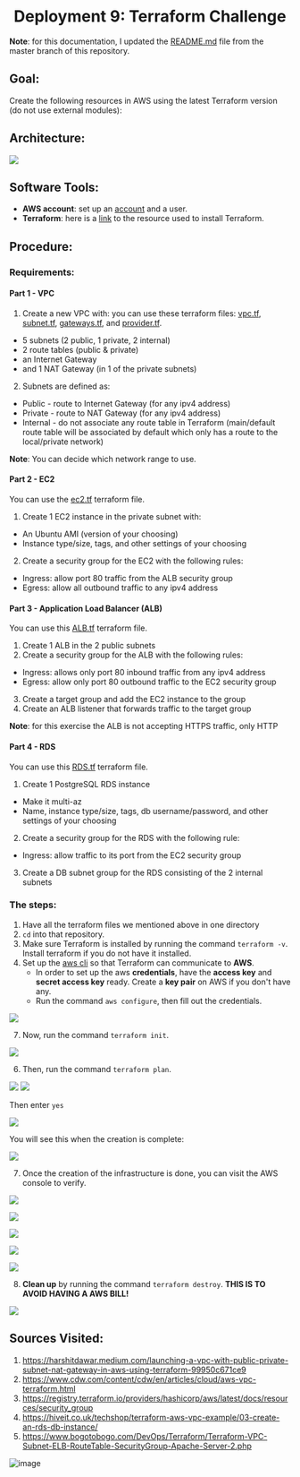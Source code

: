 <h1 align=center>Deployment 9: Terraform Challenge</h1>

**Note**: for this documentation, I updated the [README.md](https://github.com/ibrahima1289/DEPLOY_09_TERRAFORM/blob/master/README.md) file from the master branch of this repository.

## Goal: 

Create the following resources in AWS using the latest Terraform version (do not use external modules):

## Architecture:

![](images/d9-15.PNG)

## Software Tools:

   * **AWS account**: set up an [account](https://docs.aws.amazon.com/polly/latest/dg/setting-up.html) and a user.
   * **Terraform**: here is a [link](https://learn.hashicorp.com/tutorials/terraform/install-cli) to the resource used to install Terraform.

## Procedure:

### Requirements:

#### Part 1 - VPC
1. Create a new VPC with: you can use these terraform files: [vpc.tf](https://github.com/ibrahima1289/DEPLOY_09_TERRAFORM/blob/NAME/DEPLOYMENT9/vpc.tf), [subnet.tf](https://github.com/ibrahima1289/DEPLOY_09_TERRAFORM/blob/NAME/DEPLOYMENT9/subnet.tf), [gateways.tf](https://github.com/ibrahima1289/DEPLOY_09_TERRAFORM/blob/NAME/DEPLOYMENT9/gateways.tf), and [provider.tf](https://github.com/ibrahima1289/DEPLOY_09_TERRAFORM/blob/NAME/DEPLOYMENT9/provider.tf).
  * 5 subnets (2 public, 1 private, 2 internal)
  * 2 route tables (public & private)
  * an Internet Gateway
  * and 1 NAT Gateway (in 1 of the private subnets)

2. Subnets are defined as:
 * Public - route to Internet Gateway (for any ipv4 address)
 * Private - route to NAT Gateway (for any ipv4 address)
 * Internal - do not associate any route table in Terraform (main/default route table will be associated by default which only has a route to the local/private network)

**Note**: You can decide which network range to use.

#### Part 2 - EC2

You can use the [ec2.tf](https://github.com/ibrahima1289/DEPLOY_09_TERRAFORM/blob/NAME/DEPLOYMENT9/ec2.tf) terraform file.
1. Create 1 EC2 instance in the private subnet with:
  * An Ubuntu AMI (version of your choosing)
  * Instance type/size, tags, and other settings of your choosing
2. Create a security group for the EC2 with the following rules:
  * Ingress: allow port 80 traffic from the ALB security group
  * Egress: allow all outbound traffic to any ipv4 address

#### Part 3 - Application Load Balancer (ALB)

You can use this [ALB.tf](https://github.com/ibrahima1289/DEPLOY_09_TERRAFORM/blob/NAME/DEPLOYMENT9/ALB.tf) terraform file.

1. Create 1 ALB in the 2 public subnets
2. Create a security group for the ALB with the following rules:
  * Ingress: allows only port 80 inbound traffic from any ipv4 address
  * Egress: allow only port 80 outbound traffic to the EC2 security group
3. Create a target group and add the EC2 instance to the group
4. Create an ALB listener that forwards traffic to the target group

**Note**: for this exercise the ALB is not accepting HTTPS traffic, only HTTP

#### Part 4 - RDS

You can use this [RDS.tf](https://github.com/ibrahima1289/DEPLOY_09_TERRAFORM/blob/NAME/DEPLOYMENT9/RDS.tf) terraform file.

1. Create 1 PostgreSQL RDS instance
  * Make it multi-az
  * Name, instance type/size, tags, db username/password, and other settings of your choosing
2. Create a security group for the RDS with the following rule:
  * Ingress: allow traffic to its port from the EC2 security group
3. Create a DB subnet group for the RDS consisting of the 2 internal subnets

### The steps:

1. Have all the terraform files we mentioned above in one directory
2. `cd` into that repository.
3. Make sure Terraform is installed by running the command `terraform -v`. Install terraform if you do not have it installed.
4. Set up the [aws cli](https://docs.aws.amazon.com/polly/latest/dg/setup-aws-cli.html) so that Terraform can communicate to **AWS**.
    * In order to set up the aws **credentials**, have the **access key** and **secret access key** ready. Create a **key pair** on AWS if you don't have any.
    * Run the command `aws configure`, then fill out the credentials.

![](images/d9-14.PNG)

7. Now, run the command `terraform init`.

![](images/d9-1.PNG)

6. Then, run the command `terraform plan`.

![](images/d9-2.PNG)
![](images/d9-3.PNG)

Then enter `yes`

![](images/d9-5.PNG)

You will see this when the creation is complete:

![](images/d9-11.PNG)

7. Once the creation of the infrastructure is done, you can visit the AWS console to verify.

![](images/d9-6.PNG)

![](images/d9-7.PNG)

![](images/d9-8.PNG)

![](images/d9-9.PNG)

![](images/d9-10.PNG)

8. **Clean up** by running the command `terraform destroy`. **THIS IS TO AVOID HAVING A AWS BILL!**

![](images/d9-13.PNG)

## Sources Visited:
1. https://harshitdawar.medium.com/launching-a-vpc-with-public-private-subnet-nat-gateway-in-aws-using-terraform-99950c671ce9
2. https://www.cdw.com/content/cdw/en/articles/cloud/aws-vpc-terraform.html
3. https://registry.terraform.io/providers/hashicorp/aws/latest/docs/resources/security_group
4. https://hiveit.co.uk/techshop/terraform-aws-vpc-example/03-create-an-rds-db-instance/
5. https://www.bogotobogo.com/DevOps/Terraform/Terraform-VPC-Subnet-ELB-RouteTable-SecurityGroup-Apache-Server-2.php
  
![image](https://p2zk82o7hr3yb6ge7gzxx4ki-wpengine.netdna-ssl.com/wp-content/uploads/terraform-x-aws-1.png)
